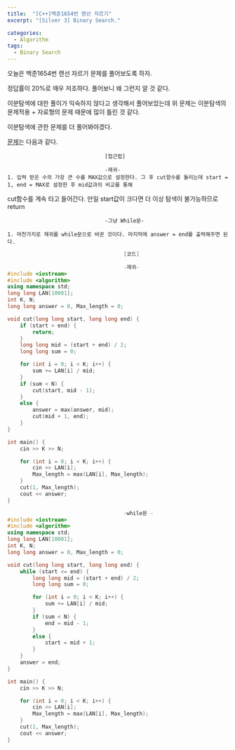 ```yaml
---
title:  "[C++]백준1654번 랜선 자르기"
excerpt: "[Silver 3] Binary Search."

categories:
  - Algorithm
tags:
  - Binary Search
---
```

오늘은 백준1654번 랜선 자르기 문제를 풀어보도록 하자.

정답률이 20%로 매우 저조하다. 풀어보니 왜 그런지 알 것 같다.

이분탐색에 대한 풀이가 익숙하지 않다고 생각해서 풀어보았는데 위 문제는 이분탐색의 문제적용 + 자료형의 문제 때문에 많이 틀린 것 같다.

이분탐색에 관한 문제를 더 풀어봐야겠다.

[문제](https://www.acmicpc.net/problem/1654)는 다음과 같다.


                                   [접근법]
                                   
                                   -재귀-
	1. 입력 받은 수의 가장 큰 수를 MAX값으로 설정한다. 그 후 cut함수를 돌리는데 start = 1, end = MAX로 설정한 후 mid값과의 비교를 통해 
  cut함수를 계속 타고 들어간다. 만일 start값이 크다면 더 이상 탐색이 불가능하므로 return

                                   -그냥 While문-
                                   
	1. 마찬가지로 재귀를 while문으로 바꾼 것이다. 마지막에 answer = end를 출력해주면 된다.

     

```c++
                                     [코드]
                                     
                                     -재귀-
#include <iostream>
#include <algorithm>
using namespace std;
long long LAN[10001];
int K, N;
long long answer = 0, Max_length = 0;

void cut(long long start, long long end) {
	if (start > end) {
		return;
	}
	long long mid = (start + end) / 2;
	long long sum = 0;

	for (int i = 0; i < K; i++) {
		sum += LAN[i] / mid;
	}
	if (sum < N) {
		cut(start, mid - 1);
	}
	else {
		answer = max(answer, mid);
		cut(mid + 1, end);
	}
}

int main() {
	cin >> K >> N;

	for (int i = 0; i < K; i++) {
		cin >> LAN[i];
		Max_length = max(LAN[i], Max_length);
	}
	cut(1, Max_length);
	cout << answer;
}

                                     -while문 -
#include <iostream>
#include <algorithm>
using namespace std;
long long LAN[10001];
int K, N;
long long answer = 0, Max_length = 0;

void cut(long long start, long long end) {
	while (start <= end) {
		long long mid = (start + end) / 2;
		long long sum = 0;

		for (int i = 0; i < K; i++) {
			sum += LAN[i] / mid;
		}
		if (sum < N) {
			end = mid - 1;
		}
		else {
			start = mid + 1;
		}
	}
	answer = end;
}

int main() {
	cin >> K >> N;

	for (int i = 0; i < K; i++) {
		cin >> LAN[i];
		Max_length = max(LAN[i], Max_length);
	}
	cut(1, Max_length);
	cout << answer;
}
```
